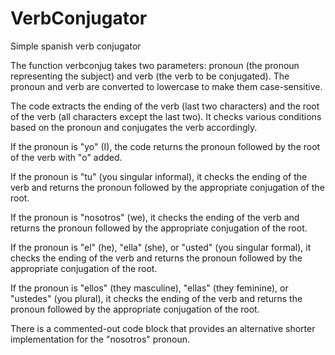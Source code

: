# VerbConjugator
Simple spanish verb conjugator

The function verbconjug takes two parameters: pronoun (the pronoun representing the subject) and verb (the verb to be conjugated).
The pronoun and verb are converted to lowercase to make them case-sensitive.

The code extracts the ending of the verb (last two characters) and the root of the verb (all characters except the last two).
It checks various conditions based on the pronoun and conjugates the verb accordingly.

If the pronoun is "yo" (I), the code returns the pronoun followed by the root of the verb with "o" added.

If the pronoun is "tu" (you singular informal), it checks the ending of the verb and returns the pronoun followed by the appropriate conjugation of the root.

If the pronoun is "nosotros" (we), it checks the ending of the verb and returns the pronoun followed by the appropriate conjugation of the root.

If the pronoun is "el" (he), "ella" (she), or "usted" (you singular formal), it checks the ending of the verb and returns the pronoun followed by the appropriate conjugation of the root.

If the pronoun is "ellos" (they masculine), "ellas" (they feminine), or "ustedes" (you plural), it checks the ending of the verb and returns the pronoun followed by the appropriate conjugation of the root.


There is a commented-out code block that provides an alternative shorter implementation for the "nosotros" pronoun.
